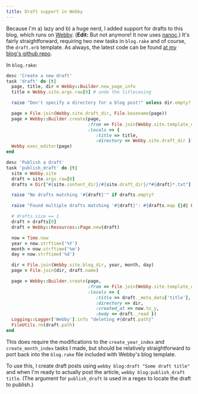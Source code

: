 ```yaml
---
title: Draft support in Webby
---
```

Because I'm a) lazy and b) a huge nerd, I added support for drafts to this blog, which runs on [Webby](http://webby.rubyforge.org/). (**Edit:** But not anymore! It now uses [nanoc](http://nanoc.stoneship.org/).) It's fairly straightforward, requiring two new tasks in `blog.rake` and of course, the `draft.erb` template. As always, the latest code can be found [at my blog's github repo](http://github.com/kejadlen/the_alpha_newswire/tree/master).

In `blog.rake`:

```ruby
desc 'Create a new draft'
task 'draft' do |t|
  page, title, dir = Webby::Builder.new_page_info
  title = Webby.site.args.raw[0] # undo the titlecasing

  raise "Don't specify a directory for a blog post!" unless dir.empty?

  page = File.join(Webby.site.draft_dir, File.basename(page))
  page = Webby::Builder.create(page,
                               :from => File.join(Webby.site.template_dir, 'blog', 'draft.erb'),
                               :locals => {
                                  :title => title,
                                  :directory => Webby.site.draft_dir })
  Webby.exec_editor(page)
end

desc 'Publish a draft'
task 'publish_draft' do |t|
  site = Webby.site
  draft = site.args.raw[0]
  drafts = Dir["#{site.content_dir}/#{site.draft_dir}/*#{draft}*.txt"]

  raise "No drafts matching '#{draft}'" if drafts.empty?

  raise "Found multiple drafts matching '#{draft}': #{drafts.map {|d| File.basename(d) }.join(', ')}" if drafts.size > 1

  # drafts.size == 1
  draft = drafts[0]
  draft = Webby::Resources::Page.new(draft)

  now = Time.now
  year = now.strftime('%Y')
  month = now.strftime('%m')
  day = now.strftime('%d')

  dir = File.join(Webby.site.blog_dir, year, month, day)
  page = File.join(dir, draft.name)

  page = Webby::Builder.create(page,
                               :from => File.join(Webby.site.template_dir, 'blog', 'post.erb'),
                               :locals => {
                                  :title => draft._meta_data['title'],
                                  :directory => dir,
                                  :created_at => now.to_y,
                                  :body => draft._read })
  Logging::Logger['Webby'].info "deleting #{draft.path}"
  FileUtils.rm(draft.path)
end
```

This does require the modifications to the `create_year_index` and `create_month_index` tasks I made, but should be relatively straightforward to port back into the `blog.rake` file included with Webby's blog template.

To use this, I create draft posts using `webby blog:draft "Some draft title"` and when I'm ready to actually post the article, `webby blog:publish_draft title`. (The argument for `publish_draft` is used in a regex to locate the draft to publish.)
